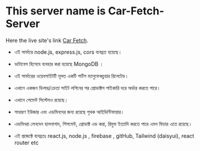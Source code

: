 # This server name is Car-Fetch-Server

Here the live site's link [Car Fetch](https://github.com/facebook/create-react-app).

* এই সার্ভারে node.js, express.js, cors ব্যবহ্রত হয়েছে।

* ডাটাবেস হিসেবে ব্যবহার করা হয়েছে MongoDB ।

* এই সার্ভারের ওয়েবসাইটটি মূলত একটি পার্টস ম্যানুফেকচুয়ার রিলেটেড।

* এখানে একজন ডিলার/ক্রেতা সাইট লগিনের পর প্রোডাক্টস পাইকারি দরে অর্ডার করতে পারে।

* এখানে পেমেন্ট সিস্টেমও রয়েছে।

* সাধারণ ইউজার এবং এডমিনদের জন্য রয়েছে পৃথক আইডিন্টিফায়ার।

* এডমিনরা লেনদেন হালনাগাদ, শিপমেন্ট, প্রোডাক্ট এড করা, রিমুভ ইত্যাদি করতে পারে এমন ফিচার এতে রয়েছে।

* এই প্রজেক্টে ব্যবহ্রতঃ react.js, node.js , firebase , gitHub, Tailwind (daisyui), react router etc
